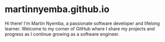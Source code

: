 # martinnyemba.github.io
Hi there! I'm Martin Nyemba, a passionate software developer and lifelong learner. Welcome to my corner of GitHub where I share my projects and progress as I continue growing as a software engineer.
